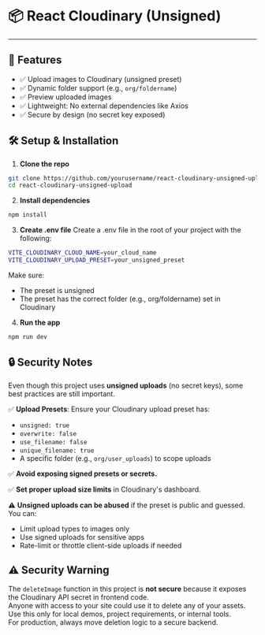 # 📦 React Cloudinary (Unsigned)

---

## 🚀 Features

- ✅ Upload images to Cloudinary (unsigned preset)
- ✅ Dynamic folder support (e.g., `org/foldername`)
- ✅ Preview uploaded images
- ✅ Lightweight: No external dependencies like Axios
- ✅ Secure by design (no secret key exposed)


## 🛠️ Setup & Installation

1. **Clone the repo**

```bash
git clone https://github.com/yourusername/react-cloudinary-unsigned-upload.git
cd react-cloudinary-unsigned-upload
```

2. **Install dependencies**
```bash
npm install
```

3. **Create .env file**
Create a .env file in the root of your project with the following:
```bash
VITE_CLOUDINARY_CLOUD_NAME=your_cloud_name
VITE_CLOUDINARY_UPLOAD_PRESET=your_unsigned_preset
```
Make sure:
- The preset is unsigned
- The preset has the correct folder (e.g., org/foldername) set in Cloudinary

4. **Run the app**
```bash
npm run dev
```


## 🔒 Security Notes

Even though this project uses **unsigned uploads** (no secret keys), some best practices are still important.

✅ **Upload Presets**: Ensure your Cloudinary upload preset has:

- `unsigned: true`
- `overwrite: false`
- `use_filename: false`
- `unique_filename: true`
- A specific folder (e.g., `org/user_uploads`) to scope uploads

✅ **Avoid exposing signed presets or secrets.**

✅ **Set proper upload size limits** in Cloudinary's dashboard.

⚠️ **Unsigned uploads can be abused** if the preset is public and guessed. You can:

- Limit upload types to images only
- Use signed uploads for sensitive apps
- Rate-limit or throttle client-side uploads if needed


## ⚠️ Security Warning
The `deleteImage` function in this project is **not secure** because it exposes the Cloudinary API secret in frontend code.  
Anyone with access to your site could use it to delete any of your assets.  
Use this only for local demos, project requirements, or internal tools.  
For production, always move deletion logic to a secure backend.